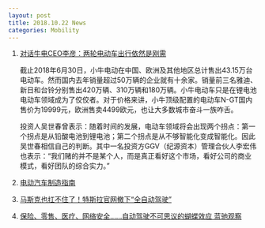 ```yaml
---
layout: post
title: 2018.10.22 News
categories: Mobility
---
```


1. [对话牛电CEO李彦：两轮电动车出行依然是刚需](https://www.huxiu.com/article/267929.html)

    截止2018年6月30日，小牛电动在中国、欧洲及其他地区总计售出43.15万台电动车。然而国内去年销量超过50万辆的企业就有十余家。销量前三名雅迪、新日和台铃分别售出420万辆、310万辆和180万辆。小牛电动车只是在锂电池电动车领域成为了佼佼者。对于价格来讲，小牛顶级配置的电动车N-GT国内售价为19999元，欧洲售卖4499欧元，也让大多数城市奋斗一族咋舌。

    投资人吴世春曾表示：随着时间的发展，电动车领域将会出现两个拐点：第一个拐点是从铅酸电池到锂电池；第二个拐点是从不够智能化变成智能化。因此吴世春相信自己的判断。其中一名投资方GGV（纪源资本）管理合伙人李宏伟也表示：“我们赌的并不是某个人，而是真正看好这个市场，看好公司的商业模式，看好团队的综合实力。”

2. [电动汽车制造指南](https://www.huxiu.com/article/267919.html)

3. [马斯克也扛不住了！特斯拉官网撤下“全自动驾驶”](https://36kr.com/p/5158159.html)

4. [保险、零售、医疗、网络安全……自动驾驶不可思议的蝴蝶效应 蓝驰观察](https://36kr.com/p/5156736.html)

    
